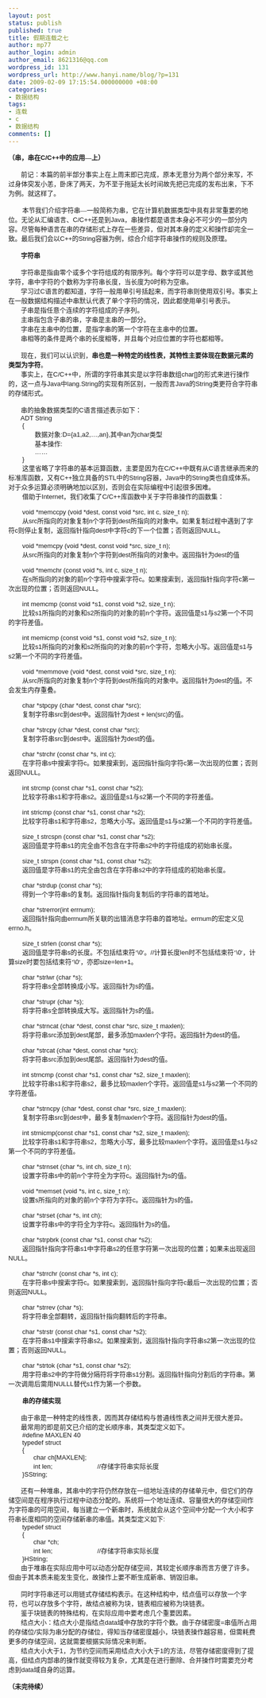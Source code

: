 ```yaml
---
layout: post
status: publish
published: true
title: 假期连载之七
author: mp77
author_login: admin
author_email: 8621316@qq.com
wordpress_id: 131
wordpress_url: http://www.hanyi.name/blog/?p=131
date: 2009-02-09 17:15:54.000000000 +08:00
categories:
- 数据结构
tags:
- 连载
- c
- 数据结构
comments: []
---
```

<p class="MsoNormal" style="margin: 0cm 0cm 0pt;"><span style="font-size: small;"><strong style="mso-bidi-font-weight: normal;"><span style="font-family: 宋体; mso-ascii-font-family: Arial; mso-hansi-font-family: Arial; mso-bidi-font-size: 10.5pt; mso-bidi-font-family: Arial;">（串，串在</span></strong><strong style="mso-bidi-font-weight: normal;"><span style="font-family: Arial; mso-bidi-font-size: 10.5pt;" lang="EN-US">C/C++</span></strong><strong style="mso-bidi-font-weight: normal;"><span style="font-family: 宋体; mso-ascii-font-family: Arial; mso-hansi-font-family: Arial; mso-bidi-font-size: 10.5pt; mso-bidi-font-family: Arial;">中的应用—上）</span></strong><strong style="mso-bidi-font-weight: normal;"><span style="font-family: Arial; mso-bidi-font-size: 10.5pt;" lang="EN-US"></span></strong></span></p>
<p class="MsoNormal" style="margin: 0cm 0cm 0pt;"><strong style="mso-bidi-font-weight: normal;"><span style="font-family: Arial; mso-bidi-font-size: 10.5pt;" lang="EN-US"><span style="font-size: small;"> </span></span></strong></p>
<p class="MsoNormal" style="margin: 0cm 0cm 0pt;"><span style="font-size: small;"><span style="font-family: Arial; mso-bidi-font-size: 10.5pt;" lang="EN-US"><span style="mso-tab-count: 1;">       </span></span><span style="font-family: 宋体; mso-ascii-font-family: Arial; mso-hansi-font-family: Arial; mso-bidi-font-size: 10.5pt; mso-bidi-font-family: Arial;">前记：本篇的前半部分事实上在上周末即已完成，原本无意分为两个部分来写，不过身体突发小恙，卧床了两天，为不至于拖延太长时间故先把已完成的发布出来，下不为例。就这样了。</span><span style="font-family: Arial; mso-bidi-font-size: 10.5pt;" lang="EN-US"></span></span></p>
<p class="MsoNormal" style="margin: 0cm 0cm 0pt;"><span style="font-family: Arial; mso-bidi-font-size: 10.5pt;" lang="EN-US"><span style="font-size: small;"> </span></span></p>
<p class="MsoNormal" style="margin: 0cm 0cm 0pt; text-indent: 21pt;"><span style="font-size: small;"><span style="font-family: 宋体; mso-ascii-font-family: Arial; mso-hansi-font-family: Arial; mso-bidi-font-size: 10.5pt; mso-bidi-font-family: Arial;">本节我们介绍字符串—一般简称为串，它在计算机数据类型中具有非常重要的地位。无论从汇编语言、</span><span style="font-family: Arial; mso-bidi-font-size: 10.5pt;" lang="EN-US">C/C++</span><span style="font-family: 宋体; mso-ascii-font-family: Arial; mso-hansi-font-family: Arial; mso-bidi-font-size: 10.5pt; mso-bidi-font-family: Arial;">还是到</span><span style="font-family: Arial; mso-bidi-font-size: 10.5pt;" lang="EN-US">Java</span><span style="font-family: 宋体; mso-ascii-font-family: Arial; mso-hansi-font-family: Arial; mso-bidi-font-size: 10.5pt; mso-bidi-font-family: Arial;">，串操作都是语言本身必不可少的一部分内容。尽管每种语言在串的存储形式上存在一些差异，但对其本身的定义和操作却完全一致。最后我们会以</span><span style="font-family: Arial; mso-bidi-font-size: 10.5pt;" lang="EN-US">C++</span><span style="font-family: 宋体; mso-ascii-font-family: Arial; mso-hansi-font-family: Arial; mso-bidi-font-size: 10.5pt; mso-bidi-font-family: Arial;">的</span><span style="font-family: Arial; mso-bidi-font-size: 10.5pt;" lang="EN-US">String</span><span style="font-family: 宋体; mso-ascii-font-family: Arial; mso-hansi-font-family: Arial; mso-bidi-font-size: 10.5pt; mso-bidi-font-family: Arial;">容器为例，综合介绍字符串操作的规则及原理。</span><span style="font-family: Arial; mso-bidi-font-size: 10.5pt;" lang="EN-US"></span></span></p>
<p class="MsoNormal" style="margin: 0cm 0cm 0pt;"><span style="font-family: Arial; mso-bidi-font-size: 10.5pt;" lang="EN-US"><span style="font-size: small;"><span style="mso-tab-count: 1;">       </span></span></span></p>
<p class="MsoNormal" style="margin: 0cm 0cm 0pt;"><span style="font-size: small;"><span style="font-family: Arial; mso-bidi-font-size: 10.5pt;" lang="EN-US"><span style="mso-tab-count: 1;">       </span></span><strong style="mso-bidi-font-weight: normal;"><span style="font-family: 宋体; mso-ascii-font-family: Arial; mso-hansi-font-family: Arial; mso-bidi-font-size: 10.5pt; mso-bidi-font-family: Arial;">字符串</span></strong><strong style="mso-bidi-font-weight: normal;"><span style="font-family: Arial; mso-bidi-font-size: 10.5pt;" lang="EN-US"></span></strong></span></p>
<p class="MsoNormal" style="margin: 0cm 0cm 0pt;"><strong style="mso-bidi-font-weight: normal;"><span style="font-family: Arial; mso-bidi-font-size: 10.5pt;" lang="EN-US"><span style="font-size: small;"> </span></span></strong></p>
<p class="MsoNormal" style="margin: 0cm 0cm 0pt;"><span style="font-size: small;"><strong style="mso-bidi-font-weight: normal;"><span style="font-family: Arial; mso-bidi-font-size: 10.5pt;" lang="EN-US"><span style="mso-tab-count: 1;">       </span></span></strong><span style="font-family: 宋体; mso-ascii-font-family: Arial; mso-hansi-font-family: Arial; mso-bidi-font-size: 10.5pt; mso-bidi-font-family: Arial;">字符串是指由零个或多个字符组成的有限序列。每个字符可以是字母、数字或其他字符，串中字符的个数称为字符串长度，当长度为</span><span style="font-family: Arial; mso-bidi-font-size: 10.5pt;" lang="EN-US">0</span><span style="font-family: 宋体; mso-ascii-font-family: Arial; mso-hansi-font-family: Arial; mso-bidi-font-size: 10.5pt; mso-bidi-font-family: Arial;">时称为空串。</span><span style="font-family: Arial; mso-bidi-font-size: 10.5pt;" lang="EN-US"></span></span></p>
<p class="MsoNormal" style="margin: 0cm 0cm 0pt;"><span style="font-size: small;"><span style="font-family: Arial; mso-bidi-font-size: 10.5pt;" lang="EN-US"><span style="mso-tab-count: 1;">       </span></span><span style="font-family: 宋体; mso-ascii-font-family: Arial; mso-hansi-font-family: Arial; mso-bidi-font-size: 10.5pt; mso-bidi-font-family: Arial;">学习过</span><span style="font-family: Arial; mso-bidi-font-size: 10.5pt;" lang="EN-US">C</span><span style="font-family: 宋体; mso-ascii-font-family: Arial; mso-hansi-font-family: Arial; mso-bidi-font-size: 10.5pt; mso-bidi-font-family: Arial;">语言的都知道，字符一般用单引号括起来，而字符串则使用双引号。事实上在一般数据结构描述中串默认代表了单个字符的情况，因此都使用单引号表示。</span><span style="font-family: Arial; mso-bidi-font-size: 10.5pt;" lang="EN-US"></span></span></p>
<p class="MsoNormal" style="margin: 0cm 0cm 0pt;"><span style="font-size: small;"><span style="font-family: Arial; mso-bidi-font-size: 10.5pt;" lang="EN-US"><span style="mso-tab-count: 1;">       </span></span><span style="font-family: 宋体; mso-ascii-font-family: Arial; mso-hansi-font-family: Arial; mso-bidi-font-size: 10.5pt; mso-bidi-font-family: Arial;">子串是指任意个连续的字符组成的子序列。</span><span style="font-family: Arial; mso-bidi-font-size: 10.5pt;" lang="EN-US"></span></span></p>
<p class="MsoNormal" style="margin: 0cm 0cm 0pt;"><span style="font-size: small;"><span style="font-family: Arial; mso-bidi-font-size: 10.5pt;" lang="EN-US"><span style="mso-tab-count: 1;">       </span></span><span style="font-family: 宋体; mso-ascii-font-family: Arial; mso-hansi-font-family: Arial; mso-bidi-font-size: 10.5pt; mso-bidi-font-family: Arial;">主串指包含子串的串，字串是主串的一部分。</span><span style="font-family: Arial; mso-bidi-font-size: 10.5pt;" lang="EN-US"></span></span></p>
<p class="MsoNormal" style="margin: 0cm 0cm 0pt;"><span style="font-size: small;"><span style="font-family: Arial; mso-bidi-font-size: 10.5pt;" lang="EN-US"><span style="mso-tab-count: 1;">       </span></span><span style="font-family: 宋体; mso-ascii-font-family: Arial; mso-hansi-font-family: Arial; mso-bidi-font-size: 10.5pt; mso-bidi-font-family: Arial;">字串在主串中的位置，是指字串的第一个字符在主串中的位置。</span><span style="font-family: Arial; mso-bidi-font-size: 10.5pt;" lang="EN-US"></span></span></p>
<p class="MsoNormal" style="margin: 0cm 0cm 0pt;"><span style="font-size: small;"><span style="font-family: Arial; mso-bidi-font-size: 10.5pt;" lang="EN-US"><span style="mso-tab-count: 1;">       </span></span><span style="font-family: 宋体; mso-ascii-font-family: Arial; mso-hansi-font-family: Arial; mso-bidi-font-size: 10.5pt; mso-bidi-font-family: Arial;">串相等的条件是两个串的长度相等，并且每个对应位置的字符也都相等。</span><span style="font-family: Arial; mso-bidi-font-size: 10.5pt;" lang="EN-US"></span></span></p>
<p class="MsoNormal" style="margin: 0cm 0cm 0pt;"><span style="font-family: Arial; mso-bidi-font-size: 10.5pt;" lang="EN-US"><span style="font-size: small;"><span style="mso-tab-count: 1;">       </span></span></span></p>
<p class="MsoNormal" style="margin: 0cm 0cm 0pt;"><span style="font-size: small;"><span style="font-family: Arial; mso-bidi-font-size: 10.5pt;" lang="EN-US"><span style="mso-tab-count: 1;">       </span></span><span style="font-family: 宋体; mso-ascii-font-family: Arial; mso-hansi-font-family: Arial; mso-bidi-font-size: 10.5pt; mso-bidi-font-family: Arial;">现在，我们可以认识到，<strong style="mso-bidi-font-weight: normal;">串也是一种特定的线性表，其特性主要体现在数据元素的类型为字符</strong>。</span><span style="font-family: Arial; mso-bidi-font-size: 10.5pt;" lang="EN-US"></span></span></p>
<p class="MsoNormal" style="margin: 0cm 0cm 0pt;"><span style="font-size: small;"><span style="font-family: Arial; mso-bidi-font-size: 10.5pt;" lang="EN-US"><span style="mso-tab-count: 1;">       </span></span><span style="font-family: 宋体; mso-ascii-font-family: Arial; mso-hansi-font-family: Arial; mso-bidi-font-size: 10.5pt; mso-bidi-font-family: Arial;">事实上，在</span><span style="font-family: Arial; mso-bidi-font-size: 10.5pt;" lang="EN-US">C/C++</span><span style="font-family: 宋体; mso-ascii-font-family: Arial; mso-hansi-font-family: Arial; mso-bidi-font-size: 10.5pt; mso-bidi-font-family: Arial;">中，所谓的字符串其实是以字符串数组</span><span style="font-family: Arial; mso-bidi-font-size: 10.5pt;" lang="EN-US">char[]</span><span style="font-family: 宋体; mso-ascii-font-family: Arial; mso-hansi-font-family: Arial; mso-bidi-font-size: 10.5pt; mso-bidi-font-family: Arial;">的形式来进行操作的，这一点与</span><span style="font-family: Arial; mso-bidi-font-size: 10.5pt;" lang="EN-US">Java</span><span style="font-family: 宋体; mso-ascii-font-family: Arial; mso-hansi-font-family: Arial; mso-bidi-font-size: 10.5pt; mso-bidi-font-family: Arial;">中</span><span style="font-family: Arial; mso-bidi-font-size: 10.5pt;" lang="EN-US">lang.String</span><span style="font-family: 宋体; mso-ascii-font-family: Arial; mso-hansi-font-family: Arial; mso-bidi-font-size: 10.5pt; mso-bidi-font-family: Arial;">的实现有所区别，一般而言</span><span style="font-family: Arial; mso-bidi-font-size: 10.5pt;" lang="EN-US">Java</span><span style="font-family: 宋体; mso-ascii-font-family: Arial; mso-hansi-font-family: Arial; mso-bidi-font-size: 10.5pt; mso-bidi-font-family: Arial;">的</span><span style="font-family: Arial; mso-bidi-font-size: 10.5pt;" lang="EN-US">String</span><span style="font-family: 宋体; mso-ascii-font-family: Arial; mso-hansi-font-family: Arial; mso-bidi-font-size: 10.5pt; mso-bidi-font-family: Arial;">类更符合字符串的存储形式。</span><span style="font-family: Arial; mso-bidi-font-size: 10.5pt;" lang="EN-US"></span></span></p>
<p class="MsoNormal" style="margin: 0cm 0cm 0pt;"><span style="font-family: Arial; mso-bidi-font-size: 10.5pt;" lang="EN-US"><span style="font-size: small;"><span style="mso-tab-count: 1;">       </span></span></span></p>
<p class="MsoNormal" style="margin: 0cm 0cm 0pt;"><span style="font-size: small;"><span style="font-family: Arial; mso-bidi-font-size: 10.5pt;" lang="EN-US"><span style="mso-tab-count: 1;">       </span></span><span style="font-family: 宋体; mso-ascii-font-family: Arial; mso-hansi-font-family: Arial; mso-bidi-font-size: 10.5pt; mso-bidi-font-family: Arial;">串的抽象数据类型的</span><span style="font-family: Arial; mso-bidi-font-size: 10.5pt;" lang="EN-US">C</span><span style="font-family: 宋体; mso-ascii-font-family: Arial; mso-hansi-font-family: Arial; mso-bidi-font-size: 10.5pt; mso-bidi-font-family: Arial;">语言描述表示如下：</span><span style="font-family: Arial; mso-bidi-font-size: 10.5pt;" lang="EN-US"></span></span></p>
<p class="MsoNormal" style="margin: 0cm 0cm 0pt;"><span style="font-family: Arial; mso-bidi-font-size: 10.5pt;" lang="EN-US"><span style="font-size: small;"><span style="mso-tab-count: 1;">       </span>ADT String</span></span></p>
<p class="MsoNormal" style="margin: 0cm 0cm 0pt; text-indent: 21pt;"><span style="font-family: Arial; mso-bidi-font-size: 10.5pt;" lang="EN-US"><span style="font-size: small;">{</span></span></p>
<p class="MsoNormal" style="margin: 0cm 0cm 0pt; text-indent: 21pt;"><span style="font-size: small;"><span style="font-family: Arial; mso-bidi-font-size: 10.5pt;" lang="EN-US"><span style="mso-tab-count: 1;">       </span></span><span style="font-family: 宋体; mso-ascii-font-family: Arial; mso-hansi-font-family: Arial; mso-bidi-font-size: 10.5pt; mso-bidi-font-family: Arial;">数据对象</span><span style="font-family: Arial; mso-bidi-font-size: 10.5pt;" lang="EN-US">:D={a1,a2,…,an},</span><span style="font-family: 宋体; mso-ascii-font-family: Arial; mso-hansi-font-family: Arial; mso-bidi-font-size: 10.5pt; mso-bidi-font-family: Arial;">其中</span><span style="font-family: Arial; mso-bidi-font-size: 10.5pt;" lang="EN-US">an</span><span style="font-family: 宋体; mso-ascii-font-family: Arial; mso-hansi-font-family: Arial; mso-bidi-font-size: 10.5pt; mso-bidi-font-family: Arial;">为</span><span style="font-family: Arial; mso-bidi-font-size: 10.5pt;" lang="EN-US">char</span><span style="font-family: 宋体; mso-ascii-font-family: Arial; mso-hansi-font-family: Arial; mso-bidi-font-size: 10.5pt; mso-bidi-font-family: Arial;">类型</span><span style="font-family: Arial; mso-bidi-font-size: 10.5pt;" lang="EN-US"></span></span></p>
<p class="MsoNormal" style="margin: 0cm 0cm 0pt; text-indent: 21pt;"><span style="font-size: small;"><span style="font-family: Arial; mso-bidi-font-size: 10.5pt;" lang="EN-US"><span style="mso-tab-count: 1;">       </span></span><span style="font-family: 宋体; mso-ascii-font-family: Arial; mso-hansi-font-family: Arial; mso-bidi-font-size: 10.5pt; mso-bidi-font-family: Arial;">基本操作</span><span style="font-family: Arial; mso-bidi-font-size: 10.5pt;" lang="EN-US">:</span></span></p>
<p class="MsoNormal" style="margin: 0cm 0cm 0pt; text-indent: 21pt;"><span style="font-family: Arial; mso-bidi-font-size: 10.5pt;" lang="EN-US"><span style="font-size: small;"><span style="mso-tab-count: 1;">       </span>……</span></span></p>
<p class="MsoNormal" style="margin: 0cm 0cm 0pt 21pt;"><span style="font-family: Arial; mso-bidi-font-size: 10.5pt;" lang="EN-US"><span style="font-size: small;">}</span></span></p>
<p class="MsoNormal" style="margin: 0cm 0cm 0pt; text-indent: 21pt;"><span style="font-size: small;"><span style="font-family: 宋体; mso-ascii-font-family: Arial; mso-hansi-font-family: Arial; mso-bidi-font-size: 10.5pt; mso-bidi-font-family: Arial;">这里省略了字符串的基本运算函数，主要是因为在</span><span style="font-family: Arial; mso-bidi-font-size: 10.5pt;" lang="EN-US">C/C++</span><span style="font-family: 宋体; mso-ascii-font-family: Arial; mso-hansi-font-family: Arial; mso-bidi-font-size: 10.5pt; mso-bidi-font-family: Arial;">中既有从</span><span style="font-family: Arial; mso-bidi-font-size: 10.5pt;" lang="EN-US">C</span><span style="font-family: 宋体; mso-ascii-font-family: Arial; mso-hansi-font-family: Arial; mso-bidi-font-size: 10.5pt; mso-bidi-font-family: Arial;">语言继承而来的标准库函数，又有</span><span style="font-family: Arial; mso-bidi-font-size: 10.5pt;" lang="EN-US">C++</span><span style="font-family: 宋体; mso-ascii-font-family: Arial; mso-hansi-font-family: Arial; mso-bidi-font-size: 10.5pt; mso-bidi-font-family: Arial;">独立具备的</span><span style="font-family: Arial; mso-bidi-font-size: 10.5pt;" lang="EN-US">STL</span><span style="font-family: 宋体; mso-ascii-font-family: Arial; mso-hansi-font-family: Arial; mso-bidi-font-size: 10.5pt; mso-bidi-font-family: Arial;">中的</span><span style="font-family: Arial; mso-bidi-font-size: 10.5pt;" lang="EN-US">String</span><span style="font-family: 宋体; mso-ascii-font-family: Arial; mso-hansi-font-family: Arial; mso-bidi-font-size: 10.5pt; mso-bidi-font-family: Arial;">容器，</span><span style="font-family: Arial; mso-bidi-font-size: 10.5pt;" lang="EN-US">Java</span><span style="font-family: 宋体; mso-ascii-font-family: Arial; mso-hansi-font-family: Arial; mso-bidi-font-size: 10.5pt; mso-bidi-font-family: Arial;">中的</span><span style="font-family: Arial; mso-bidi-font-size: 10.5pt;" lang="EN-US">String</span><span style="font-family: 宋体; mso-ascii-font-family: Arial; mso-hansi-font-family: Arial; mso-bidi-font-size: 10.5pt; mso-bidi-font-family: Arial;">类也自成体系。对于众多运算必须明确地加以区别，否则会在实际编程中引起很多困难。</span><span style="font-family: Arial; mso-bidi-font-size: 10.5pt;" lang="EN-US"></span></span></p>
<p class="MsoNormal" style="margin: 0cm 0cm 0pt; text-indent: 21pt;"><span style="font-size: small;"><span style="font-family: 宋体; mso-ascii-font-family: Arial; mso-hansi-font-family: Arial; mso-bidi-font-size: 10.5pt; mso-bidi-font-family: Arial;">借助于</span><span style="font-family: Arial; mso-bidi-font-size: 10.5pt;" lang="EN-US">Internet</span><span style="font-family: 宋体; mso-ascii-font-family: Arial; mso-hansi-font-family: Arial; mso-bidi-font-size: 10.5pt; mso-bidi-font-family: Arial;">，我们收集了</span><span style="font-family: Arial; mso-bidi-font-size: 10.5pt;" lang="EN-US">C/C++</span><span style="font-family: 宋体; mso-ascii-font-family: Arial; mso-hansi-font-family: Arial; mso-bidi-font-size: 10.5pt; mso-bidi-font-family: Arial;">库函数中关于字符串操作的函数集：</span><span style="font-family: Arial; mso-bidi-font-size: 10.5pt;" lang="EN-US"></span></span></p>
<p class="MsoNormal" style="margin: 0cm 0cm 0pt; text-indent: 21pt;"><span style="font-family: Arial; mso-bidi-font-size: 10.5pt;" lang="EN-US"><span style="font-size: small;"> </span></span></p>
<p class="MsoNormal" style="margin: 0cm 0cm 0pt; text-indent: 21pt;"><span style="font-family: Arial; mso-bidi-font-size: 10.5pt;" lang="EN-US"><span style="font-size: small;">void *memccpy (void *dest, const void *src, int c, size_t n);</span></span></p>
<p class="MsoNormal" style="margin: 0cm 0cm 0pt; text-indent: 21pt;"><span style="font-size: small;"><span style="font-family: 宋体; mso-ascii-font-family: Arial; mso-hansi-font-family: Arial; mso-bidi-font-size: 10.5pt; mso-bidi-font-family: Arial;">从</span><span style="font-family: Arial; mso-bidi-font-size: 10.5pt;" lang="EN-US">src</span><span style="font-family: 宋体; mso-ascii-font-family: Arial; mso-hansi-font-family: Arial; mso-bidi-font-size: 10.5pt; mso-bidi-font-family: Arial;">所指向的对象复制</span><span style="font-family: Arial; mso-bidi-font-size: 10.5pt;" lang="EN-US">n</span><span style="font-family: 宋体; mso-ascii-font-family: Arial; mso-hansi-font-family: Arial; mso-bidi-font-size: 10.5pt; mso-bidi-font-family: Arial;">个字符到</span><span style="font-family: Arial; mso-bidi-font-size: 10.5pt;" lang="EN-US">dest</span><span style="font-family: 宋体; mso-ascii-font-family: Arial; mso-hansi-font-family: Arial; mso-bidi-font-size: 10.5pt; mso-bidi-font-family: Arial;">所指向的对象中。如果复制过程中遇到了字符</span><span style="font-family: Arial; mso-bidi-font-size: 10.5pt;" lang="EN-US">c</span><span style="font-family: 宋体; mso-ascii-font-family: Arial; mso-hansi-font-family: Arial; mso-bidi-font-size: 10.5pt; mso-bidi-font-family: Arial;">则停止复制，返回指针指向</span><span style="font-family: Arial; mso-bidi-font-size: 10.5pt;" lang="EN-US">dest</span><span style="font-family: 宋体; mso-ascii-font-family: Arial; mso-hansi-font-family: Arial; mso-bidi-font-size: 10.5pt; mso-bidi-font-family: Arial;">中字符</span><span style="font-family: Arial; mso-bidi-font-size: 10.5pt;" lang="EN-US">c</span><span style="font-family: 宋体; mso-ascii-font-family: Arial; mso-hansi-font-family: Arial; mso-bidi-font-size: 10.5pt; mso-bidi-font-family: Arial;">的下一个位置；否则返回</span><span style="font-family: Arial; mso-bidi-font-size: 10.5pt;" lang="EN-US">NULL</span><span style="font-family: 宋体; mso-ascii-font-family: Arial; mso-hansi-font-family: Arial; mso-bidi-font-size: 10.5pt; mso-bidi-font-family: Arial;">。</span><span style="font-family: Arial; mso-bidi-font-size: 10.5pt;" lang="EN-US"></span></span></p>
<p class="MsoNormal" style="margin: 0cm 0cm 0pt; text-indent: 21pt;"><span style="font-family: Arial; mso-bidi-font-size: 10.5pt;" lang="EN-US"><span style="font-size: small;"> </span></span></p>
<p class="MsoNormal" style="margin: 0cm 0cm 0pt; text-indent: 21pt;"><span style="font-family: Arial; mso-bidi-font-size: 10.5pt;" lang="EN-US"><span style="font-size: small;">void *memcpy (void *dest, const void *src, size_t n);</span></span></p>
<p class="MsoNormal" style="margin: 0cm 0cm 0pt; text-indent: 21pt;"><span style="font-size: small;"><span style="font-family: 宋体; mso-ascii-font-family: Arial; mso-hansi-font-family: Arial; mso-bidi-font-size: 10.5pt; mso-bidi-font-family: Arial;">从</span><span style="font-family: Arial; mso-bidi-font-size: 10.5pt;" lang="EN-US">src</span><span style="font-family: 宋体; mso-ascii-font-family: Arial; mso-hansi-font-family: Arial; mso-bidi-font-size: 10.5pt; mso-bidi-font-family: Arial;">所指向的对象复制</span><span style="font-family: Arial; mso-bidi-font-size: 10.5pt;" lang="EN-US">n</span><span style="font-family: 宋体; mso-ascii-font-family: Arial; mso-hansi-font-family: Arial; mso-bidi-font-size: 10.5pt; mso-bidi-font-family: Arial;">个字符到</span><span style="font-family: Arial; mso-bidi-font-size: 10.5pt;" lang="EN-US">dest</span><span style="font-family: 宋体; mso-ascii-font-family: Arial; mso-hansi-font-family: Arial; mso-bidi-font-size: 10.5pt; mso-bidi-font-family: Arial;">所指向的对象中。返回指针为</span><span style="font-family: Arial; mso-bidi-font-size: 10.5pt;" lang="EN-US">dest</span><span style="font-family: 宋体; mso-ascii-font-family: Arial; mso-hansi-font-family: Arial; mso-bidi-font-size: 10.5pt; mso-bidi-font-family: Arial;">的值</span><span style="font-family: Arial; mso-bidi-font-size: 10.5pt;" lang="EN-US"></span></span></p>
<p class="MsoNormal" style="margin: 0cm 0cm 0pt; text-indent: 21pt;"><span style="font-family: Arial; mso-bidi-font-size: 10.5pt;" lang="EN-US"><span style="font-size: small;"> </span></span></p>
<p class="MsoNormal" style="margin: 0cm 0cm 0pt; text-indent: 21pt;"><span style="font-family: Arial; mso-bidi-font-size: 10.5pt;" lang="EN-US"><span style="font-size: small;">void *memchr (const void *s, int c, size_t n);</span></span></p>
<p class="MsoNormal" style="margin: 0cm 0cm 0pt; text-indent: 21pt;"><span style="font-size: small;"><span style="font-family: 宋体; mso-ascii-font-family: Arial; mso-hansi-font-family: Arial; mso-bidi-font-size: 10.5pt; mso-bidi-font-family: Arial;">在</span><span style="font-family: Arial; mso-bidi-font-size: 10.5pt;" lang="EN-US">s</span><span style="font-family: 宋体; mso-ascii-font-family: Arial; mso-hansi-font-family: Arial; mso-bidi-font-size: 10.5pt; mso-bidi-font-family: Arial;">所指向的对象的前</span><span style="font-family: Arial; mso-bidi-font-size: 10.5pt;" lang="EN-US">n</span><span style="font-family: 宋体; mso-ascii-font-family: Arial; mso-hansi-font-family: Arial; mso-bidi-font-size: 10.5pt; mso-bidi-font-family: Arial;">个字符中搜索字符</span><span style="font-family: Arial; mso-bidi-font-size: 10.5pt;" lang="EN-US">c</span><span style="font-family: 宋体; mso-ascii-font-family: Arial; mso-hansi-font-family: Arial; mso-bidi-font-size: 10.5pt; mso-bidi-font-family: Arial;">。如果搜索到，返回指针指向字符</span><span style="font-family: Arial; mso-bidi-font-size: 10.5pt;" lang="EN-US">c</span><span style="font-family: 宋体; mso-ascii-font-family: Arial; mso-hansi-font-family: Arial; mso-bidi-font-size: 10.5pt; mso-bidi-font-family: Arial;">第一次出现的位置；否则返回</span><span style="font-family: Arial; mso-bidi-font-size: 10.5pt;" lang="EN-US">NULL</span><span style="font-family: 宋体; mso-ascii-font-family: Arial; mso-hansi-font-family: Arial; mso-bidi-font-size: 10.5pt; mso-bidi-font-family: Arial;">。</span><span style="font-family: Arial; mso-bidi-font-size: 10.5pt;" lang="EN-US"></span></span></p>
<p class="MsoNormal" style="margin: 0cm 0cm 0pt; text-indent: 21pt;"><span style="font-family: Arial; mso-bidi-font-size: 10.5pt;" lang="EN-US"><span style="font-size: small;"> </span></span></p>
<p class="MsoNormal" style="margin: 0cm 0cm 0pt; text-indent: 21pt;"><span style="font-family: Arial; mso-bidi-font-size: 10.5pt;" lang="EN-US"><span style="font-size: small;">int memcmp (const void *s1, const void *s2, size_t n);</span></span></p>
<p class="MsoNormal" style="margin: 0cm 0cm 0pt; text-indent: 21pt;"><span style="font-size: small;"><span style="font-family: 宋体; mso-ascii-font-family: Arial; mso-hansi-font-family: Arial; mso-bidi-font-size: 10.5pt; mso-bidi-font-family: Arial;">比较</span><span style="font-family: Arial; mso-bidi-font-size: 10.5pt;" lang="EN-US">s1</span><span style="font-family: 宋体; mso-ascii-font-family: Arial; mso-hansi-font-family: Arial; mso-bidi-font-size: 10.5pt; mso-bidi-font-family: Arial;">所指向的对象和</span><span style="font-family: Arial; mso-bidi-font-size: 10.5pt;" lang="EN-US">s2</span><span style="font-family: 宋体; mso-ascii-font-family: Arial; mso-hansi-font-family: Arial; mso-bidi-font-size: 10.5pt; mso-bidi-font-family: Arial;">所指向的对象的前</span><span style="font-family: Arial; mso-bidi-font-size: 10.5pt;" lang="EN-US">n</span><span style="font-family: 宋体; mso-ascii-font-family: Arial; mso-hansi-font-family: Arial; mso-bidi-font-size: 10.5pt; mso-bidi-font-family: Arial;">个字符。返回值是</span><span style="font-family: Arial; mso-bidi-font-size: 10.5pt;" lang="EN-US">s1</span><span style="font-family: 宋体; mso-ascii-font-family: Arial; mso-hansi-font-family: Arial; mso-bidi-font-size: 10.5pt; mso-bidi-font-family: Arial;">与</span><span style="font-family: Arial; mso-bidi-font-size: 10.5pt;" lang="EN-US">s2</span><span style="font-family: 宋体; mso-ascii-font-family: Arial; mso-hansi-font-family: Arial; mso-bidi-font-size: 10.5pt; mso-bidi-font-family: Arial;">第一个不同的字符差值。</span><span style="font-family: Arial; mso-bidi-font-size: 10.5pt;" lang="EN-US"></span></span></p>
<p class="MsoNormal" style="margin: 0cm 0cm 0pt; text-indent: 21pt;"><span style="font-family: Arial; mso-bidi-font-size: 10.5pt;" lang="EN-US"><span style="font-size: small;"> </span></span></p>
<p class="MsoNormal" style="margin: 0cm 0cm 0pt; text-indent: 21pt;"><span style="font-family: Arial; mso-bidi-font-size: 10.5pt;" lang="EN-US"><span style="font-size: small;">int memicmp (const void *s1, const void *s2, size_t n);</span></span></p>
<p class="MsoNormal" style="margin: 0cm 0cm 0pt; text-indent: 21pt;"><span style="font-size: small;"><span style="font-family: 宋体; mso-ascii-font-family: Arial; mso-hansi-font-family: Arial; mso-bidi-font-size: 10.5pt; mso-bidi-font-family: Arial;">比较</span><span style="font-family: Arial; mso-bidi-font-size: 10.5pt;" lang="EN-US">s1</span><span style="font-family: 宋体; mso-ascii-font-family: Arial; mso-hansi-font-family: Arial; mso-bidi-font-size: 10.5pt; mso-bidi-font-family: Arial;">所指向的对象和</span><span style="font-family: Arial; mso-bidi-font-size: 10.5pt;" lang="EN-US">s2</span><span style="font-family: 宋体; mso-ascii-font-family: Arial; mso-hansi-font-family: Arial; mso-bidi-font-size: 10.5pt; mso-bidi-font-family: Arial;">所指向的对象的前</span><span style="font-family: Arial; mso-bidi-font-size: 10.5pt;" lang="EN-US">n</span><span style="font-family: 宋体; mso-ascii-font-family: Arial; mso-hansi-font-family: Arial; mso-bidi-font-size: 10.5pt; mso-bidi-font-family: Arial;">个字符，忽略大小写。返回值是</span><span style="font-family: Arial; mso-bidi-font-size: 10.5pt;" lang="EN-US">s1</span><span style="font-family: 宋体; mso-ascii-font-family: Arial; mso-hansi-font-family: Arial; mso-bidi-font-size: 10.5pt; mso-bidi-font-family: Arial;">与</span><span style="font-family: Arial; mso-bidi-font-size: 10.5pt;" lang="EN-US">s2</span><span style="font-family: 宋体; mso-ascii-font-family: Arial; mso-hansi-font-family: Arial; mso-bidi-font-size: 10.5pt; mso-bidi-font-family: Arial;">第一个不同的字符差值。</span><span style="font-family: Arial; mso-bidi-font-size: 10.5pt;" lang="EN-US"></span></span></p>
<p class="MsoNormal" style="margin: 0cm 0cm 0pt; text-indent: 21pt;"><span style="font-family: Arial; mso-bidi-font-size: 10.5pt;" lang="EN-US"><span style="font-size: small;"> </span></span></p>
<p class="MsoNormal" style="margin: 0cm 0cm 0pt; text-indent: 21pt;"><span style="font-family: Arial; mso-bidi-font-size: 10.5pt;" lang="EN-US"><span style="font-size: small;">void *memmove (void *dest, const void *src, size_t n);</span></span></p>
<p class="MsoNormal" style="margin: 0cm 0cm 0pt; text-indent: 21pt;"><span style="font-size: small;"><span style="font-family: 宋体; mso-ascii-font-family: Arial; mso-hansi-font-family: Arial; mso-bidi-font-size: 10.5pt; mso-bidi-font-family: Arial;">从</span><span style="font-family: Arial; mso-bidi-font-size: 10.5pt;" lang="EN-US">src</span><span style="font-family: 宋体; mso-ascii-font-family: Arial; mso-hansi-font-family: Arial; mso-bidi-font-size: 10.5pt; mso-bidi-font-family: Arial;">所指向的对象复制</span><span style="font-family: Arial; mso-bidi-font-size: 10.5pt;" lang="EN-US">n</span><span style="font-family: 宋体; mso-ascii-font-family: Arial; mso-hansi-font-family: Arial; mso-bidi-font-size: 10.5pt; mso-bidi-font-family: Arial;">个字符到</span><span style="font-family: Arial; mso-bidi-font-size: 10.5pt;" lang="EN-US">dest</span><span style="font-family: 宋体; mso-ascii-font-family: Arial; mso-hansi-font-family: Arial; mso-bidi-font-size: 10.5pt; mso-bidi-font-family: Arial;">所指向的对象中。返回指针为</span><span style="font-family: Arial; mso-bidi-font-size: 10.5pt;" lang="EN-US">dest</span><span style="font-family: 宋体; mso-ascii-font-family: Arial; mso-hansi-font-family: Arial; mso-bidi-font-size: 10.5pt; mso-bidi-font-family: Arial;">的值。不会发生内存重叠。</span><span style="font-family: Arial; mso-bidi-font-size: 10.5pt;" lang="EN-US"></span></span></p>
<p class="MsoNormal" style="margin: 0cm 0cm 0pt; text-indent: 21pt;"><span style="font-family: Arial; mso-bidi-font-size: 10.5pt;" lang="EN-US"><span style="font-size: small;"> </span></span></p>
<p class="MsoNormal" style="margin: 0cm 0cm 0pt; text-indent: 21pt;"><span style="font-family: Arial; mso-bidi-font-size: 10.5pt;" lang="EN-US"><span style="font-size: small;">char *stpcpy (char *dest, const char *src);</span></span></p>
<p class="MsoNormal" style="margin: 0cm 0cm 0pt; text-indent: 21pt;"><span style="font-size: small;"><span style="font-family: 宋体; mso-ascii-font-family: Arial; mso-hansi-font-family: Arial; mso-bidi-font-size: 10.5pt; mso-bidi-font-family: Arial;">复制字符串</span><span style="font-family: Arial; mso-bidi-font-size: 10.5pt;" lang="EN-US">src</span><span style="font-family: 宋体; mso-ascii-font-family: Arial; mso-hansi-font-family: Arial; mso-bidi-font-size: 10.5pt; mso-bidi-font-family: Arial;">到</span><span style="font-family: Arial; mso-bidi-font-size: 10.5pt;" lang="EN-US">dest</span><span style="font-family: 宋体; mso-ascii-font-family: Arial; mso-hansi-font-family: Arial; mso-bidi-font-size: 10.5pt; mso-bidi-font-family: Arial;">中。返回指针为</span><span style="font-family: Arial; mso-bidi-font-size: 10.5pt;" lang="EN-US">dest + len(src)</span><span style="font-family: 宋体; mso-ascii-font-family: Arial; mso-hansi-font-family: Arial; mso-bidi-font-size: 10.5pt; mso-bidi-font-family: Arial;">的值。</span><span style="font-family: Arial; mso-bidi-font-size: 10.5pt;" lang="EN-US"></span></span></p>
<p class="MsoNormal" style="margin: 0cm 0cm 0pt; text-indent: 21pt;"><span style="font-family: Arial; mso-bidi-font-size: 10.5pt;" lang="EN-US"><span style="font-size: small;"> </span></span></p>
<p class="MsoNormal" style="margin: 0cm 0cm 0pt; text-indent: 21pt;"><span style="font-family: Arial; mso-bidi-font-size: 10.5pt;" lang="EN-US"><span style="font-size: small;">char *strcpy (char *dest, const char *src);</span></span></p>
<p class="MsoNormal" style="margin: 0cm 0cm 0pt; text-indent: 21pt;"><span style="font-size: small;"><span style="font-family: 宋体; mso-ascii-font-family: Arial; mso-hansi-font-family: Arial; mso-bidi-font-size: 10.5pt; mso-bidi-font-family: Arial;">复制字符串</span><span style="font-family: Arial; mso-bidi-font-size: 10.5pt;" lang="EN-US">src</span><span style="font-family: 宋体; mso-ascii-font-family: Arial; mso-hansi-font-family: Arial; mso-bidi-font-size: 10.5pt; mso-bidi-font-family: Arial;">到</span><span style="font-family: Arial; mso-bidi-font-size: 10.5pt;" lang="EN-US">dest</span><span style="font-family: 宋体; mso-ascii-font-family: Arial; mso-hansi-font-family: Arial; mso-bidi-font-size: 10.5pt; mso-bidi-font-family: Arial;">中。返回指针为</span><span style="font-family: Arial; mso-bidi-font-size: 10.5pt;" lang="EN-US">dest</span><span style="font-family: 宋体; mso-ascii-font-family: Arial; mso-hansi-font-family: Arial; mso-bidi-font-size: 10.5pt; mso-bidi-font-family: Arial;">的值。</span><span style="font-family: Arial; mso-bidi-font-size: 10.5pt;" lang="EN-US"></span></span></p>
<p class="MsoNormal" style="margin: 0cm 0cm 0pt; text-indent: 21pt;"><span style="font-family: Arial; mso-bidi-font-size: 10.5pt;" lang="EN-US"><span style="font-size: small;"> </span></span></p>
<p class="MsoNormal" style="margin: 0cm 0cm 0pt; text-indent: 21pt;"><span style="font-family: Arial; mso-bidi-font-size: 10.5pt;" lang="EN-US"><span style="font-size: small;">char *strchr (const char *s, int c);</span></span></p>
<p class="MsoNormal" style="margin: 0cm 0cm 0pt; text-indent: 21pt;"><span style="font-size: small;"><span style="font-family: 宋体; mso-ascii-font-family: Arial; mso-hansi-font-family: Arial; mso-bidi-font-size: 10.5pt; mso-bidi-font-family: Arial;">在字符串</span><span style="font-family: Arial; mso-bidi-font-size: 10.5pt;" lang="EN-US">s</span><span style="font-family: 宋体; mso-ascii-font-family: Arial; mso-hansi-font-family: Arial; mso-bidi-font-size: 10.5pt; mso-bidi-font-family: Arial;">中搜索字符</span><span style="font-family: Arial; mso-bidi-font-size: 10.5pt;" lang="EN-US">c</span><span style="font-family: 宋体; mso-ascii-font-family: Arial; mso-hansi-font-family: Arial; mso-bidi-font-size: 10.5pt; mso-bidi-font-family: Arial;">。如果搜索到，返回指针指向字符</span><span style="font-family: Arial; mso-bidi-font-size: 10.5pt;" lang="EN-US">c</span><span style="font-family: 宋体; mso-ascii-font-family: Arial; mso-hansi-font-family: Arial; mso-bidi-font-size: 10.5pt; mso-bidi-font-family: Arial;">第一次出现的位置；否则返回</span><span style="font-family: Arial; mso-bidi-font-size: 10.5pt;" lang="EN-US">NULL</span><span style="font-family: 宋体; mso-ascii-font-family: Arial; mso-hansi-font-family: Arial; mso-bidi-font-size: 10.5pt; mso-bidi-font-family: Arial;">。</span><span style="font-family: Arial; mso-bidi-font-size: 10.5pt;" lang="EN-US"></span></span></p>
<p class="MsoNormal" style="margin: 0cm 0cm 0pt; text-indent: 21pt;"><span style="font-family: Arial; mso-bidi-font-size: 10.5pt;" lang="EN-US"><span style="font-size: small;"> </span></span></p>
<p class="MsoNormal" style="margin: 0cm 0cm 0pt; text-indent: 21pt;"><span style="font-family: Arial; mso-bidi-font-size: 10.5pt;" lang="EN-US"><span style="font-size: small;">int strcmp (const char *s1, const char *s2);</span></span></p>
<p class="MsoNormal" style="margin: 0cm 0cm 0pt; text-indent: 21pt;"><span style="font-size: small;"><span style="font-family: 宋体; mso-ascii-font-family: Arial; mso-hansi-font-family: Arial; mso-bidi-font-size: 10.5pt; mso-bidi-font-family: Arial;">比较字符串</span><span style="font-family: Arial; mso-bidi-font-size: 10.5pt;" lang="EN-US">s1</span><span style="font-family: 宋体; mso-ascii-font-family: Arial; mso-hansi-font-family: Arial; mso-bidi-font-size: 10.5pt; mso-bidi-font-family: Arial;">和字符串</span><span style="font-family: Arial; mso-bidi-font-size: 10.5pt;" lang="EN-US">s2</span><span style="font-family: 宋体; mso-ascii-font-family: Arial; mso-hansi-font-family: Arial; mso-bidi-font-size: 10.5pt; mso-bidi-font-family: Arial;">。返回值是</span><span style="font-family: Arial; mso-bidi-font-size: 10.5pt;" lang="EN-US">s1</span><span style="font-family: 宋体; mso-ascii-font-family: Arial; mso-hansi-font-family: Arial; mso-bidi-font-size: 10.5pt; mso-bidi-font-family: Arial;">与</span><span style="font-family: Arial; mso-bidi-font-size: 10.5pt;" lang="EN-US">s2</span><span style="font-family: 宋体; mso-ascii-font-family: Arial; mso-hansi-font-family: Arial; mso-bidi-font-size: 10.5pt; mso-bidi-font-family: Arial;">第一个不同的字符差值。</span><span style="font-family: Arial; mso-bidi-font-size: 10.5pt;" lang="EN-US"></span></span></p>
<p class="MsoNormal" style="margin: 0cm 0cm 0pt; text-indent: 21pt;"><span style="font-family: Arial; mso-bidi-font-size: 10.5pt;" lang="EN-US"><span style="font-size: small;"> </span></span></p>
<p class="MsoNormal" style="margin: 0cm 0cm 0pt; text-indent: 21pt;"><span style="font-family: Arial; mso-bidi-font-size: 10.5pt;" lang="EN-US"><span style="font-size: small;">int stricmp (const char *s1, const char *s2);</span></span></p>
<p class="MsoNormal" style="margin: 0cm 0cm 0pt; text-indent: 21pt;"><span style="font-size: small;"><span style="font-family: 宋体; mso-ascii-font-family: Arial; mso-hansi-font-family: Arial; mso-bidi-font-size: 10.5pt; mso-bidi-font-family: Arial;">比较字符串</span><span style="font-family: Arial; mso-bidi-font-size: 10.5pt;" lang="EN-US">s1</span><span style="font-family: 宋体; mso-ascii-font-family: Arial; mso-hansi-font-family: Arial; mso-bidi-font-size: 10.5pt; mso-bidi-font-family: Arial;">和字符串</span><span style="font-family: Arial; mso-bidi-font-size: 10.5pt;" lang="EN-US">s2</span><span style="font-family: 宋体; mso-ascii-font-family: Arial; mso-hansi-font-family: Arial; mso-bidi-font-size: 10.5pt; mso-bidi-font-family: Arial;">，忽略大小写。返回值是</span><span style="font-family: Arial; mso-bidi-font-size: 10.5pt;" lang="EN-US">s1</span><span style="font-family: 宋体; mso-ascii-font-family: Arial; mso-hansi-font-family: Arial; mso-bidi-font-size: 10.5pt; mso-bidi-font-family: Arial;">与</span><span style="font-family: Arial; mso-bidi-font-size: 10.5pt;" lang="EN-US">s2</span><span style="font-family: 宋体; mso-ascii-font-family: Arial; mso-hansi-font-family: Arial; mso-bidi-font-size: 10.5pt; mso-bidi-font-family: Arial;">第一个不同的字符差值。</span><span style="font-family: Arial; mso-bidi-font-size: 10.5pt;" lang="EN-US"></span></span></p>
<p class="MsoNormal" style="margin: 0cm 0cm 0pt; text-indent: 21pt;"><span style="font-family: Arial; mso-bidi-font-size: 10.5pt;" lang="EN-US"><span style="font-size: small;"> </span></span></p>
<p class="MsoNormal" style="margin: 0cm 0cm 0pt; text-indent: 21pt;"><span style="font-family: Arial; mso-bidi-font-size: 10.5pt;" lang="EN-US"><span style="font-size: small;">size_t strcspn (const char *s1, const char *s2);</span></span></p>
<p class="MsoNormal" style="margin: 0cm 0cm 0pt; text-indent: 21pt;"><span style="font-size: small;"><span style="font-family: 宋体; mso-ascii-font-family: Arial; mso-hansi-font-family: Arial; mso-bidi-font-size: 10.5pt; mso-bidi-font-family: Arial;">返回值是字符串</span><span style="font-family: Arial; mso-bidi-font-size: 10.5pt;" lang="EN-US">s1</span><span style="font-family: 宋体; mso-ascii-font-family: Arial; mso-hansi-font-family: Arial; mso-bidi-font-size: 10.5pt; mso-bidi-font-family: Arial;">的完全由不包含在字符串</span><span style="font-family: Arial; mso-bidi-font-size: 10.5pt;" lang="EN-US">s2</span><span style="font-family: 宋体; mso-ascii-font-family: Arial; mso-hansi-font-family: Arial; mso-bidi-font-size: 10.5pt; mso-bidi-font-family: Arial;">中的字符组成的初始串长度。</span><span style="font-family: Arial; mso-bidi-font-size: 10.5pt;" lang="EN-US"></span></span></p>
<p class="MsoNormal" style="margin: 0cm 0cm 0pt; text-indent: 21pt;"><span style="font-family: Arial; mso-bidi-font-size: 10.5pt;" lang="EN-US"><span style="font-size: small;"> </span></span></p>
<p class="MsoNormal" style="margin: 0cm 0cm 0pt; text-indent: 21pt;"><span style="font-family: Arial; mso-bidi-font-size: 10.5pt;" lang="EN-US"><span style="font-size: small;">size_t strspn (const char *s1, const char *s2);</span></span></p>
<p class="MsoNormal" style="margin: 0cm 0cm 0pt; text-indent: 21pt;"><span style="font-size: small;"><span style="font-family: 宋体; mso-ascii-font-family: Arial; mso-hansi-font-family: Arial; mso-bidi-font-size: 10.5pt; mso-bidi-font-family: Arial;">返回值是字符串</span><span style="font-family: Arial; mso-bidi-font-size: 10.5pt;" lang="EN-US">s1</span><span style="font-family: 宋体; mso-ascii-font-family: Arial; mso-hansi-font-family: Arial; mso-bidi-font-size: 10.5pt; mso-bidi-font-family: Arial;">的完全由包含在字符串</span><span style="font-family: Arial; mso-bidi-font-size: 10.5pt;" lang="EN-US">s2</span><span style="font-family: 宋体; mso-ascii-font-family: Arial; mso-hansi-font-family: Arial; mso-bidi-font-size: 10.5pt; mso-bidi-font-family: Arial;">中的字符组成的初始串长度。</span><span style="font-family: Arial; mso-bidi-font-size: 10.5pt;" lang="EN-US"></span></span></p>
<p class="MsoNormal" style="margin: 0cm 0cm 0pt; text-indent: 21pt;"><span style="font-family: Arial; mso-bidi-font-size: 10.5pt;" lang="EN-US"><span style="font-size: small;"> </span></span></p>
<p class="MsoNormal" style="margin: 0cm 0cm 0pt; text-indent: 21pt;"><span style="font-family: Arial; mso-bidi-font-size: 10.5pt;" lang="EN-US"><span style="font-size: small;">char *strdup (const char *s);</span></span></p>
<p class="MsoNormal" style="margin: 0cm 0cm 0pt; text-indent: 21pt;"><span style="font-size: small;"><span style="font-family: 宋体; mso-ascii-font-family: Arial; mso-hansi-font-family: Arial; mso-bidi-font-size: 10.5pt; mso-bidi-font-family: Arial;">得到一个字符串</span><span style="font-family: Arial; mso-bidi-font-size: 10.5pt;" lang="EN-US">s</span><span style="font-family: 宋体; mso-ascii-font-family: Arial; mso-hansi-font-family: Arial; mso-bidi-font-size: 10.5pt; mso-bidi-font-family: Arial;">的复制。返回指针指向复制后的字符串的首地址。</span><span style="font-family: Arial; mso-bidi-font-size: 10.5pt;" lang="EN-US"></span></span></p>
<p class="MsoNormal" style="margin: 0cm 0cm 0pt; text-indent: 21pt;"><span style="font-family: Arial; mso-bidi-font-size: 10.5pt;" lang="EN-US"><span style="font-size: small;"> </span></span></p>
<p class="MsoNormal" style="margin: 0cm 0cm 0pt; text-indent: 21pt;"><span style="font-family: Arial; mso-bidi-font-size: 10.5pt;" lang="EN-US"><span style="font-size: small;">char *strerror(int errnum);</span></span></p>
<p class="MsoNormal" style="margin: 0cm 0cm 0pt; text-indent: 21pt;"><span style="font-size: small;"><span style="font-family: 宋体; mso-ascii-font-family: Arial; mso-hansi-font-family: Arial; mso-bidi-font-size: 10.5pt; mso-bidi-font-family: Arial;">返回指针指向由</span><span style="font-family: Arial; mso-bidi-font-size: 10.5pt;" lang="EN-US">errnum</span><span style="font-family: 宋体; mso-ascii-font-family: Arial; mso-hansi-font-family: Arial; mso-bidi-font-size: 10.5pt; mso-bidi-font-family: Arial;">所关联的出错消息字符串的首地址。</span><span style="font-family: Arial; mso-bidi-font-size: 10.5pt;" lang="EN-US">errnum</span><span style="font-family: 宋体; mso-ascii-font-family: Arial; mso-hansi-font-family: Arial; mso-bidi-font-size: 10.5pt; mso-bidi-font-family: Arial;">的宏定义见</span><span style="font-family: Arial; mso-bidi-font-size: 10.5pt;" lang="EN-US">errno.h</span><span style="font-family: 宋体; mso-ascii-font-family: Arial; mso-hansi-font-family: Arial; mso-bidi-font-size: 10.5pt; mso-bidi-font-family: Arial;">。</span><span style="font-family: Arial; mso-bidi-font-size: 10.5pt;" lang="EN-US"></span></span></p>
<p class="MsoNormal" style="margin: 0cm 0cm 0pt; text-indent: 21pt;"><span style="font-family: Arial; mso-bidi-font-size: 10.5pt;" lang="EN-US"><span style="font-size: small;"> </span></span></p>
<p class="MsoNormal" style="margin: 0cm 0cm 0pt; text-indent: 21pt;"><span style="font-family: Arial; mso-bidi-font-size: 10.5pt;" lang="EN-US"><span style="font-size: small;">size_t strlen (const char *s);</span></span></p>
<p class="MsoNormal" style="margin: 0cm 0cm 0pt; text-indent: 21pt;"><span style="font-size: small;"><span style="font-family: 宋体; mso-ascii-font-family: Arial; mso-hansi-font-family: Arial; mso-bidi-font-size: 10.5pt; mso-bidi-font-family: Arial;">返回值是字符串</span><span style="font-family: Arial; mso-bidi-font-size: 10.5pt;" lang="EN-US">s</span><span style="font-family: 宋体; mso-ascii-font-family: Arial; mso-hansi-font-family: Arial; mso-bidi-font-size: 10.5pt; mso-bidi-font-family: Arial;">的长度。不包括结束符’</span><span style="font-family: Arial; mso-bidi-font-size: 10.5pt;" lang="EN-US">\0</span><span style="font-family: 宋体; mso-ascii-font-family: Arial; mso-hansi-font-family: Arial; mso-bidi-font-size: 10.5pt; mso-bidi-font-family: Arial;">′。</span><span style="font-family: Arial; mso-bidi-font-size: 10.5pt;" lang="EN-US">//</span><span style="font-family: 宋体; mso-ascii-font-family: Arial; mso-hansi-font-family: Arial; mso-bidi-font-size: 10.5pt; mso-bidi-font-family: Arial;">计算长度</span><span style="font-family: Arial; mso-bidi-font-size: 10.5pt;" lang="EN-US">len</span><span style="font-family: 宋体; mso-ascii-font-family: Arial; mso-hansi-font-family: Arial; mso-bidi-font-size: 10.5pt; mso-bidi-font-family: Arial;">时不包括结束符’</span><span style="font-family: Arial; mso-bidi-font-size: 10.5pt;" lang="EN-US">\0</span><span style="font-family: 宋体; mso-ascii-font-family: Arial; mso-hansi-font-family: Arial; mso-bidi-font-size: 10.5pt; mso-bidi-font-family: Arial;">′，计算</span><span style="font-family: Arial; mso-bidi-font-size: 10.5pt;" lang="EN-US">size</span><span style="font-family: 宋体; mso-ascii-font-family: Arial; mso-hansi-font-family: Arial; mso-bidi-font-size: 10.5pt; mso-bidi-font-family: Arial;">时要包括结束符’</span><span style="font-family: Arial; mso-bidi-font-size: 10.5pt;" lang="EN-US">\0</span><span style="font-family: 宋体; mso-ascii-font-family: Arial; mso-hansi-font-family: Arial; mso-bidi-font-size: 10.5pt; mso-bidi-font-family: Arial;">′，亦即</span><span style="font-family: Arial; mso-bidi-font-size: 10.5pt;" lang="EN-US">size=len+1</span><span style="font-family: 宋体; mso-ascii-font-family: Arial; mso-hansi-font-family: Arial; mso-bidi-font-size: 10.5pt; mso-bidi-font-family: Arial;">。</span><span style="font-family: Arial; mso-bidi-font-size: 10.5pt;" lang="EN-US"></span></span></p>
<p class="MsoNormal" style="margin: 0cm 0cm 0pt; text-indent: 21pt;"><span style="font-family: Arial; mso-bidi-font-size: 10.5pt;" lang="EN-US"><span style="font-size: small;"> </span></span></p>
<p class="MsoNormal" style="margin: 0cm 0cm 0pt; text-indent: 21pt;"><span style="font-family: Arial; mso-bidi-font-size: 10.5pt;" lang="EN-US"><span style="font-size: small;">char *strlwr (char *s);</span></span></p>
<p class="MsoNormal" style="margin: 0cm 0cm 0pt; text-indent: 21pt;"><span style="font-size: small;"><span style="font-family: 宋体; mso-ascii-font-family: Arial; mso-hansi-font-family: Arial; mso-bidi-font-size: 10.5pt; mso-bidi-font-family: Arial;">将字符串</span><span style="font-family: Arial; mso-bidi-font-size: 10.5pt;" lang="EN-US">s</span><span style="font-family: 宋体; mso-ascii-font-family: Arial; mso-hansi-font-family: Arial; mso-bidi-font-size: 10.5pt; mso-bidi-font-family: Arial;">全部转换成小写。返回指针为</span><span style="font-family: Arial; mso-bidi-font-size: 10.5pt;" lang="EN-US">s</span><span style="font-family: 宋体; mso-ascii-font-family: Arial; mso-hansi-font-family: Arial; mso-bidi-font-size: 10.5pt; mso-bidi-font-family: Arial;">的值。</span><span style="font-family: Arial; mso-bidi-font-size: 10.5pt;" lang="EN-US"></span></span></p>
<p class="MsoNormal" style="margin: 0cm 0cm 0pt; text-indent: 21pt;"><span style="font-family: Arial; mso-bidi-font-size: 10.5pt;" lang="EN-US"><span style="font-size: small;"> </span></span></p>
<p class="MsoNormal" style="margin: 0cm 0cm 0pt; text-indent: 21pt;"><span style="font-family: Arial; mso-bidi-font-size: 10.5pt;" lang="EN-US"><span style="font-size: small;">char *strupr (char *s);</span></span></p>
<p class="MsoNormal" style="margin: 0cm 0cm 0pt; text-indent: 21pt;"><span style="font-size: small;"><span style="font-family: 宋体; mso-ascii-font-family: Arial; mso-hansi-font-family: Arial; mso-bidi-font-size: 10.5pt; mso-bidi-font-family: Arial;">将字符串</span><span style="font-family: Arial; mso-bidi-font-size: 10.5pt;" lang="EN-US">s</span><span style="font-family: 宋体; mso-ascii-font-family: Arial; mso-hansi-font-family: Arial; mso-bidi-font-size: 10.5pt; mso-bidi-font-family: Arial;">全部转换成大写。返回指针为</span><span style="font-family: Arial; mso-bidi-font-size: 10.5pt;" lang="EN-US">s</span><span style="font-family: 宋体; mso-ascii-font-family: Arial; mso-hansi-font-family: Arial; mso-bidi-font-size: 10.5pt; mso-bidi-font-family: Arial;">的值。</span><span style="font-family: Arial; mso-bidi-font-size: 10.5pt;" lang="EN-US"></span></span></p>
<p class="MsoNormal" style="margin: 0cm 0cm 0pt; text-indent: 21pt;"><span style="font-family: Arial; mso-bidi-font-size: 10.5pt;" lang="EN-US"><span style="font-size: small;"> </span></span></p>
<p class="MsoNormal" style="margin: 0cm 0cm 0pt; text-indent: 21pt;"><span style="font-family: Arial; mso-bidi-font-size: 10.5pt;" lang="EN-US"><span style="font-size: small;">char *strncat (char *dest, const char *src, size_t maxlen);</span></span></p>
<p class="MsoNormal" style="margin: 0cm 0cm 0pt; text-indent: 21pt;"><span style="font-size: small;"><span style="font-family: 宋体; mso-ascii-font-family: Arial; mso-hansi-font-family: Arial; mso-bidi-font-size: 10.5pt; mso-bidi-font-family: Arial;">将字符串</span><span style="font-family: Arial; mso-bidi-font-size: 10.5pt;" lang="EN-US">src</span><span style="font-family: 宋体; mso-ascii-font-family: Arial; mso-hansi-font-family: Arial; mso-bidi-font-size: 10.5pt; mso-bidi-font-family: Arial;">添加到</span><span style="font-family: Arial; mso-bidi-font-size: 10.5pt;" lang="EN-US">dest</span><span style="font-family: 宋体; mso-ascii-font-family: Arial; mso-hansi-font-family: Arial; mso-bidi-font-size: 10.5pt; mso-bidi-font-family: Arial;">尾部，最多添加</span><span style="font-family: Arial; mso-bidi-font-size: 10.5pt;" lang="EN-US">maxlen</span><span style="font-family: 宋体; mso-ascii-font-family: Arial; mso-hansi-font-family: Arial; mso-bidi-font-size: 10.5pt; mso-bidi-font-family: Arial;">个字符。返回指针为</span><span style="font-family: Arial; mso-bidi-font-size: 10.5pt;" lang="EN-US">dest</span><span style="font-family: 宋体; mso-ascii-font-family: Arial; mso-hansi-font-family: Arial; mso-bidi-font-size: 10.5pt; mso-bidi-font-family: Arial;">的值。</span><span style="font-family: Arial; mso-bidi-font-size: 10.5pt;" lang="EN-US"></span></span></p>
<p class="MsoNormal" style="margin: 0cm 0cm 0pt; text-indent: 21pt;"><span style="font-family: Arial; mso-bidi-font-size: 10.5pt;" lang="EN-US"><span style="font-size: small;"> </span></span></p>
<p class="MsoNormal" style="margin: 0cm 0cm 0pt; text-indent: 21pt;"><span style="font-family: Arial; mso-bidi-font-size: 10.5pt;" lang="EN-US"><span style="font-size: small;">char *strcat (char *dest, const char *src);</span></span></p>
<p class="MsoNormal" style="margin: 0cm 0cm 0pt; text-indent: 21pt;"><span style="font-size: small;"><span style="font-family: 宋体; mso-ascii-font-family: Arial; mso-hansi-font-family: Arial; mso-bidi-font-size: 10.5pt; mso-bidi-font-family: Arial;">将字符串</span><span style="font-family: Arial; mso-bidi-font-size: 10.5pt;" lang="EN-US">src</span><span style="font-family: 宋体; mso-ascii-font-family: Arial; mso-hansi-font-family: Arial; mso-bidi-font-size: 10.5pt; mso-bidi-font-family: Arial;">添加到</span><span style="font-family: Arial; mso-bidi-font-size: 10.5pt;" lang="EN-US">dest</span><span style="font-family: 宋体; mso-ascii-font-family: Arial; mso-hansi-font-family: Arial; mso-bidi-font-size: 10.5pt; mso-bidi-font-family: Arial;">尾部。返回指针为</span><span style="font-family: Arial; mso-bidi-font-size: 10.5pt;" lang="EN-US">dest</span><span style="font-family: 宋体; mso-ascii-font-family: Arial; mso-hansi-font-family: Arial; mso-bidi-font-size: 10.5pt; mso-bidi-font-family: Arial;">的值。</span><span style="font-family: Arial; mso-bidi-font-size: 10.5pt;" lang="EN-US"></span></span></p>
<p class="MsoNormal" style="margin: 0cm 0cm 0pt; text-indent: 21pt;"><span style="font-family: Arial; mso-bidi-font-size: 10.5pt;" lang="EN-US"><span style="font-size: small;"> </span></span></p>
<p class="MsoNormal" style="margin: 0cm 0cm 0pt; text-indent: 21pt;"><span style="font-family: Arial; mso-bidi-font-size: 10.5pt;" lang="EN-US"><span style="font-size: small;">int strncmp (const char *s1, const char *s2, size_t maxlen);</span></span></p>
<p class="MsoNormal" style="margin: 0cm 0cm 0pt; text-indent: 21pt;"><span style="font-size: small;"><span style="font-family: 宋体; mso-ascii-font-family: Arial; mso-hansi-font-family: Arial; mso-bidi-font-size: 10.5pt; mso-bidi-font-family: Arial;">比较字符串</span><span style="font-family: Arial; mso-bidi-font-size: 10.5pt;" lang="EN-US">s1</span><span style="font-family: 宋体; mso-ascii-font-family: Arial; mso-hansi-font-family: Arial; mso-bidi-font-size: 10.5pt; mso-bidi-font-family: Arial;">和字符串</span><span style="font-family: Arial; mso-bidi-font-size: 10.5pt;" lang="EN-US">s2</span><span style="font-family: 宋体; mso-ascii-font-family: Arial; mso-hansi-font-family: Arial; mso-bidi-font-size: 10.5pt; mso-bidi-font-family: Arial;">，最多比较</span><span style="font-family: Arial; mso-bidi-font-size: 10.5pt;" lang="EN-US">maxlen</span><span style="font-family: 宋体; mso-ascii-font-family: Arial; mso-hansi-font-family: Arial; mso-bidi-font-size: 10.5pt; mso-bidi-font-family: Arial;">个字符。返回值是</span><span style="font-family: Arial; mso-bidi-font-size: 10.5pt;" lang="EN-US">s1</span><span style="font-family: 宋体; mso-ascii-font-family: Arial; mso-hansi-font-family: Arial; mso-bidi-font-size: 10.5pt; mso-bidi-font-family: Arial;">与</span><span style="font-family: Arial; mso-bidi-font-size: 10.5pt;" lang="EN-US">s2</span><span style="font-family: 宋体; mso-ascii-font-family: Arial; mso-hansi-font-family: Arial; mso-bidi-font-size: 10.5pt; mso-bidi-font-family: Arial;">第一个不同的字符差值。</span><span style="font-family: Arial; mso-bidi-font-size: 10.5pt;" lang="EN-US"></span></span></p>
<p class="MsoNormal" style="margin: 0cm 0cm 0pt; text-indent: 21pt;"><span style="font-family: Arial; mso-bidi-font-size: 10.5pt;" lang="EN-US"><span style="font-size: small;"> </span></span></p>
<p class="MsoNormal" style="margin: 0cm 0cm 0pt; text-indent: 21pt;"><span style="font-family: Arial; mso-bidi-font-size: 10.5pt;" lang="EN-US"><span style="font-size: small;">char *strncpy (char *dest, const char *src, size_t maxlen);</span></span></p>
<p class="MsoNormal" style="margin: 0cm 0cm 0pt; text-indent: 21pt;"><span style="font-size: small;"><span style="font-family: 宋体; mso-ascii-font-family: Arial; mso-hansi-font-family: Arial; mso-bidi-font-size: 10.5pt; mso-bidi-font-family: Arial;">复制字符串</span><span style="font-family: Arial; mso-bidi-font-size: 10.5pt;" lang="EN-US">src</span><span style="font-family: 宋体; mso-ascii-font-family: Arial; mso-hansi-font-family: Arial; mso-bidi-font-size: 10.5pt; mso-bidi-font-family: Arial;">到</span><span style="font-family: Arial; mso-bidi-font-size: 10.5pt;" lang="EN-US">dest</span><span style="font-family: 宋体; mso-ascii-font-family: Arial; mso-hansi-font-family: Arial; mso-bidi-font-size: 10.5pt; mso-bidi-font-family: Arial;">中，最多复制</span><span style="font-family: Arial; mso-bidi-font-size: 10.5pt;" lang="EN-US">maxlen</span><span style="font-family: 宋体; mso-ascii-font-family: Arial; mso-hansi-font-family: Arial; mso-bidi-font-size: 10.5pt; mso-bidi-font-family: Arial;">个字符。返回指针为</span><span style="font-family: Arial; mso-bidi-font-size: 10.5pt;" lang="EN-US">dest</span><span style="font-family: 宋体; mso-ascii-font-family: Arial; mso-hansi-font-family: Arial; mso-bidi-font-size: 10.5pt; mso-bidi-font-family: Arial;">的值。</span><span style="font-family: Arial; mso-bidi-font-size: 10.5pt;" lang="EN-US"></span></span></p>
<p class="MsoNormal" style="margin: 0cm 0cm 0pt; text-indent: 21pt;"><span style="font-family: Arial; mso-bidi-font-size: 10.5pt;" lang="EN-US"><span style="font-size: small;"> </span></span></p>
<p class="MsoNormal" style="margin: 0cm 0cm 0pt; text-indent: 21pt;"><span style="font-family: Arial; mso-bidi-font-size: 10.5pt;" lang="EN-US"><span style="font-size: small;">int strnicmp(const char *s1, const char *s2, size_t maxlen);</span></span></p>
<p class="MsoNormal" style="margin: 0cm 0cm 0pt; text-indent: 21pt;"><span style="font-size: small;"><span style="font-family: 宋体; mso-ascii-font-family: Arial; mso-hansi-font-family: Arial; mso-bidi-font-size: 10.5pt; mso-bidi-font-family: Arial;">比较字符串</span><span style="font-family: Arial; mso-bidi-font-size: 10.5pt;" lang="EN-US">s1</span><span style="font-family: 宋体; mso-ascii-font-family: Arial; mso-hansi-font-family: Arial; mso-bidi-font-size: 10.5pt; mso-bidi-font-family: Arial;">和字符串</span><span style="font-family: Arial; mso-bidi-font-size: 10.5pt;" lang="EN-US">s2</span><span style="font-family: 宋体; mso-ascii-font-family: Arial; mso-hansi-font-family: Arial; mso-bidi-font-size: 10.5pt; mso-bidi-font-family: Arial;">，忽略大小写，最多比较</span><span style="font-family: Arial; mso-bidi-font-size: 10.5pt;" lang="EN-US">maxlen</span><span style="font-family: 宋体; mso-ascii-font-family: Arial; mso-hansi-font-family: Arial; mso-bidi-font-size: 10.5pt; mso-bidi-font-family: Arial;">个字符。返回值是</span><span style="font-family: Arial; mso-bidi-font-size: 10.5pt;" lang="EN-US">s1</span><span style="font-family: 宋体; mso-ascii-font-family: Arial; mso-hansi-font-family: Arial; mso-bidi-font-size: 10.5pt; mso-bidi-font-family: Arial;">与</span><span style="font-family: Arial; mso-bidi-font-size: 10.5pt;" lang="EN-US">s2</span><span style="font-family: 宋体; mso-ascii-font-family: Arial; mso-hansi-font-family: Arial; mso-bidi-font-size: 10.5pt; mso-bidi-font-family: Arial;">第一个不同的字符差值。</span><span style="font-family: Arial; mso-bidi-font-size: 10.5pt;" lang="EN-US"></span></span></p>
<p class="MsoNormal" style="margin: 0cm 0cm 0pt; text-indent: 21pt;"><span style="font-family: Arial; mso-bidi-font-size: 10.5pt;" lang="EN-US"><span style="font-size: small;"> </span></span></p>
<p class="MsoNormal" style="margin: 0cm 0cm 0pt; text-indent: 21pt;"><span style="font-family: Arial; mso-bidi-font-size: 10.5pt;" lang="EN-US"><span style="font-size: small;">char *strnset (char *s, int ch, size_t n);</span></span></p>
<p class="MsoNormal" style="margin: 0cm 0cm 0pt; text-indent: 21pt;"><span style="font-size: small;"><span style="font-family: 宋体; mso-ascii-font-family: Arial; mso-hansi-font-family: Arial; mso-bidi-font-size: 10.5pt; mso-bidi-font-family: Arial;">设置字符串</span><span style="font-family: Arial; mso-bidi-font-size: 10.5pt;" lang="EN-US">s</span><span style="font-family: 宋体; mso-ascii-font-family: Arial; mso-hansi-font-family: Arial; mso-bidi-font-size: 10.5pt; mso-bidi-font-family: Arial;">中的前</span><span style="font-family: Arial; mso-bidi-font-size: 10.5pt;" lang="EN-US">n</span><span style="font-family: 宋体; mso-ascii-font-family: Arial; mso-hansi-font-family: Arial; mso-bidi-font-size: 10.5pt; mso-bidi-font-family: Arial;">个字符全为字符</span><span style="font-family: Arial; mso-bidi-font-size: 10.5pt;" lang="EN-US">c</span><span style="font-family: 宋体; mso-ascii-font-family: Arial; mso-hansi-font-family: Arial; mso-bidi-font-size: 10.5pt; mso-bidi-font-family: Arial;">。返回指针为</span><span style="font-family: Arial; mso-bidi-font-size: 10.5pt;" lang="EN-US">s</span><span style="font-family: 宋体; mso-ascii-font-family: Arial; mso-hansi-font-family: Arial; mso-bidi-font-size: 10.5pt; mso-bidi-font-family: Arial;">的值。</span><span style="font-family: Arial; mso-bidi-font-size: 10.5pt;" lang="EN-US"></span></span></p>
<p class="MsoNormal" style="margin: 0cm 0cm 0pt; text-indent: 21pt;"><span style="font-family: Arial; mso-bidi-font-size: 10.5pt;" lang="EN-US"><span style="font-size: small;"> </span></span></p>
<p class="MsoNormal" style="margin: 0cm 0cm 0pt; text-indent: 21pt;"><span style="font-family: Arial; mso-bidi-font-size: 10.5pt;" lang="EN-US"><span style="font-size: small;">void *memset (void *s, int c, size_t n);</span></span></p>
<p class="MsoNormal" style="margin: 0cm 0cm 0pt; text-indent: 21pt;"><span style="font-size: small;"><span style="font-family: 宋体; mso-ascii-font-family: Arial; mso-hansi-font-family: Arial; mso-bidi-font-size: 10.5pt; mso-bidi-font-family: Arial;">设置</span><span style="font-family: Arial; mso-bidi-font-size: 10.5pt;" lang="EN-US">s</span><span style="font-family: 宋体; mso-ascii-font-family: Arial; mso-hansi-font-family: Arial; mso-bidi-font-size: 10.5pt; mso-bidi-font-family: Arial;">所指向的对象的前</span><span style="font-family: Arial; mso-bidi-font-size: 10.5pt;" lang="EN-US">n</span><span style="font-family: 宋体; mso-ascii-font-family: Arial; mso-hansi-font-family: Arial; mso-bidi-font-size: 10.5pt; mso-bidi-font-family: Arial;">个字符为字符</span><span style="font-family: Arial; mso-bidi-font-size: 10.5pt;" lang="EN-US">c</span><span style="font-family: 宋体; mso-ascii-font-family: Arial; mso-hansi-font-family: Arial; mso-bidi-font-size: 10.5pt; mso-bidi-font-family: Arial;">。返回指针为</span><span style="font-family: Arial; mso-bidi-font-size: 10.5pt;" lang="EN-US">s</span><span style="font-family: 宋体; mso-ascii-font-family: Arial; mso-hansi-font-family: Arial; mso-bidi-font-size: 10.5pt; mso-bidi-font-family: Arial;">的值。</span><span style="font-family: Arial; mso-bidi-font-size: 10.5pt;" lang="EN-US"></span></span></p>
<p class="MsoNormal" style="margin: 0cm 0cm 0pt; text-indent: 21pt;"><span style="font-family: Arial; mso-bidi-font-size: 10.5pt;" lang="EN-US"><span style="font-size: small;"> </span></span></p>
<p class="MsoNormal" style="margin: 0cm 0cm 0pt; text-indent: 21pt;"><span style="font-family: Arial; mso-bidi-font-size: 10.5pt;" lang="EN-US"><span style="font-size: small;">char *strset (char *s, int ch);</span></span></p>
<p class="MsoNormal" style="margin: 0cm 0cm 0pt; text-indent: 21pt;"><span style="font-size: small;"><span style="font-family: 宋体; mso-ascii-font-family: Arial; mso-hansi-font-family: Arial; mso-bidi-font-size: 10.5pt; mso-bidi-font-family: Arial;">设置字符串</span><span style="font-family: Arial; mso-bidi-font-size: 10.5pt;" lang="EN-US">s</span><span style="font-family: 宋体; mso-ascii-font-family: Arial; mso-hansi-font-family: Arial; mso-bidi-font-size: 10.5pt; mso-bidi-font-family: Arial;">中的字符全为字符</span><span style="font-family: Arial; mso-bidi-font-size: 10.5pt;" lang="EN-US">c</span><span style="font-family: 宋体; mso-ascii-font-family: Arial; mso-hansi-font-family: Arial; mso-bidi-font-size: 10.5pt; mso-bidi-font-family: Arial;">。返回指针为</span><span style="font-family: Arial; mso-bidi-font-size: 10.5pt;" lang="EN-US">s</span><span style="font-family: 宋体; mso-ascii-font-family: Arial; mso-hansi-font-family: Arial; mso-bidi-font-size: 10.5pt; mso-bidi-font-family: Arial;">的值。</span><span style="font-family: Arial; mso-bidi-font-size: 10.5pt;" lang="EN-US"></span></span></p>
<p class="MsoNormal" style="margin: 0cm 0cm 0pt; text-indent: 21pt;"><span style="font-family: Arial; mso-bidi-font-size: 10.5pt;" lang="EN-US"><span style="font-size: small;"> </span></span></p>
<p class="MsoNormal" style="margin: 0cm 0cm 0pt; text-indent: 21pt;"><span style="font-family: Arial; mso-bidi-font-size: 10.5pt;" lang="EN-US"><span style="font-size: small;">char *strpbrk (const char *s1, const char *s2);</span></span></p>
<p class="MsoNormal" style="margin: 0cm 0cm 0pt; text-indent: 21pt;"><span style="font-size: small;"><span style="font-family: 宋体; mso-ascii-font-family: Arial; mso-hansi-font-family: Arial; mso-bidi-font-size: 10.5pt; mso-bidi-font-family: Arial;">返回指针指向字符串</span><span style="font-family: Arial; mso-bidi-font-size: 10.5pt;" lang="EN-US">s1</span><span style="font-family: 宋体; mso-ascii-font-family: Arial; mso-hansi-font-family: Arial; mso-bidi-font-size: 10.5pt; mso-bidi-font-family: Arial;">中字符串</span><span style="font-family: Arial; mso-bidi-font-size: 10.5pt;" lang="EN-US">s2</span><span style="font-family: 宋体; mso-ascii-font-family: Arial; mso-hansi-font-family: Arial; mso-bidi-font-size: 10.5pt; mso-bidi-font-family: Arial;">的任意字符第一次出现的位置；如果未出现返回</span><span style="font-family: Arial; mso-bidi-font-size: 10.5pt;" lang="EN-US">NULL</span><span style="font-family: 宋体; mso-ascii-font-family: Arial; mso-hansi-font-family: Arial; mso-bidi-font-size: 10.5pt; mso-bidi-font-family: Arial;">。</span><span style="font-family: Arial; mso-bidi-font-size: 10.5pt;" lang="EN-US"></span></span></p>
<p class="MsoNormal" style="margin: 0cm 0cm 0pt; text-indent: 21pt;"><span style="font-family: Arial; mso-bidi-font-size: 10.5pt;" lang="EN-US"><span style="font-size: small;"> </span></span></p>
<p class="MsoNormal" style="margin: 0cm 0cm 0pt; text-indent: 21pt;"><span style="font-family: Arial; mso-bidi-font-size: 10.5pt;" lang="EN-US"><span style="font-size: small;">char *strrchr (const char *s, int c);</span></span></p>
<p class="MsoNormal" style="margin: 0cm 0cm 0pt; text-indent: 21pt;"><span style="font-size: small;"><span style="font-family: 宋体; mso-ascii-font-family: Arial; mso-hansi-font-family: Arial; mso-bidi-font-size: 10.5pt; mso-bidi-font-family: Arial;">在字符串</span><span style="font-family: Arial; mso-bidi-font-size: 10.5pt;" lang="EN-US">s</span><span style="font-family: 宋体; mso-ascii-font-family: Arial; mso-hansi-font-family: Arial; mso-bidi-font-size: 10.5pt; mso-bidi-font-family: Arial;">中搜索字符</span><span style="font-family: Arial; mso-bidi-font-size: 10.5pt;" lang="EN-US">c</span><span style="font-family: 宋体; mso-ascii-font-family: Arial; mso-hansi-font-family: Arial; mso-bidi-font-size: 10.5pt; mso-bidi-font-family: Arial;">。如果搜索到，返回指针指向字符</span><span style="font-family: Arial; mso-bidi-font-size: 10.5pt;" lang="EN-US">c</span><span style="font-family: 宋体; mso-ascii-font-family: Arial; mso-hansi-font-family: Arial; mso-bidi-font-size: 10.5pt; mso-bidi-font-family: Arial;">最后一次出现的位置；否则返回</span><span style="font-family: Arial; mso-bidi-font-size: 10.5pt;" lang="EN-US">NULL</span><span style="font-family: 宋体; mso-ascii-font-family: Arial; mso-hansi-font-family: Arial; mso-bidi-font-size: 10.5pt; mso-bidi-font-family: Arial;">。</span><span style="font-family: Arial; mso-bidi-font-size: 10.5pt;" lang="EN-US"></span></span></p>
<p class="MsoNormal" style="margin: 0cm 0cm 0pt; text-indent: 21pt;"><span style="font-family: Arial; mso-bidi-font-size: 10.5pt;" lang="EN-US"><span style="font-size: small;"> </span></span></p>
<p class="MsoNormal" style="margin: 0cm 0cm 0pt; text-indent: 21pt;"><span style="font-family: Arial; mso-bidi-font-size: 10.5pt;" lang="EN-US"><span style="font-size: small;">char *strrev (char *s);</span></span></p>
<p class="MsoNormal" style="margin: 0cm 0cm 0pt; text-indent: 21pt;"><span style="font-size: small;"><span style="font-family: 宋体; mso-ascii-font-family: Arial; mso-hansi-font-family: Arial; mso-bidi-font-size: 10.5pt; mso-bidi-font-family: Arial;">将字符串全部翻转，返回指针指向翻转后的字符串。</span><span style="font-family: Arial; mso-bidi-font-size: 10.5pt;" lang="EN-US"></span></span></p>
<p class="MsoNormal" style="margin: 0cm 0cm 0pt; text-indent: 21pt;"><span style="font-family: Arial; mso-bidi-font-size: 10.5pt;" lang="EN-US"><span style="font-size: small;"> </span></span></p>
<p class="MsoNormal" style="margin: 0cm 0cm 0pt; text-indent: 21pt;"><span style="font-family: Arial; mso-bidi-font-size: 10.5pt;" lang="EN-US"><span style="font-size: small;">char *strstr (const char *s1, const char *s2);</span></span></p>
<p class="MsoNormal" style="margin: 0cm 0cm 0pt; text-indent: 21pt;"><span style="font-size: small;"><span style="font-family: 宋体; mso-ascii-font-family: Arial; mso-hansi-font-family: Arial; mso-bidi-font-size: 10.5pt; mso-bidi-font-family: Arial;">在字符串</span><span style="font-family: Arial; mso-bidi-font-size: 10.5pt;" lang="EN-US">s1</span><span style="font-family: 宋体; mso-ascii-font-family: Arial; mso-hansi-font-family: Arial; mso-bidi-font-size: 10.5pt; mso-bidi-font-family: Arial;">中搜索字符串</span><span style="font-family: Arial; mso-bidi-font-size: 10.5pt;" lang="EN-US">s2</span><span style="font-family: 宋体; mso-ascii-font-family: Arial; mso-hansi-font-family: Arial; mso-bidi-font-size: 10.5pt; mso-bidi-font-family: Arial;">。如果搜索到，返回指针指向字符串</span><span style="font-family: Arial; mso-bidi-font-size: 10.5pt;" lang="EN-US">s2</span><span style="font-family: 宋体; mso-ascii-font-family: Arial; mso-hansi-font-family: Arial; mso-bidi-font-size: 10.5pt; mso-bidi-font-family: Arial;">第一次出现的位置；否则返回</span><span style="font-family: Arial; mso-bidi-font-size: 10.5pt;" lang="EN-US">NULL</span><span style="font-family: 宋体; mso-ascii-font-family: Arial; mso-hansi-font-family: Arial; mso-bidi-font-size: 10.5pt; mso-bidi-font-family: Arial;">。</span><span style="font-family: Arial; mso-bidi-font-size: 10.5pt;" lang="EN-US"></span></span></p>
<p class="MsoNormal" style="margin: 0cm 0cm 0pt; text-indent: 21pt;"><span style="font-family: Arial; mso-bidi-font-size: 10.5pt;" lang="EN-US"><span style="font-size: small;"> </span></span></p>
<p class="MsoNormal" style="margin: 0cm 0cm 0pt; text-indent: 21pt;"><span style="font-family: Arial; mso-bidi-font-size: 10.5pt;" lang="EN-US"><span style="font-size: small;">char *strtok (char *s1, const char *s2);</span></span></p>
<p class="MsoNormal" style="margin: 0cm 0cm 0pt; text-indent: 21pt;"><span style="font-size: small;"><span style="font-family: 宋体; mso-ascii-font-family: Arial; mso-hansi-font-family: Arial; mso-bidi-font-size: 10.5pt; mso-bidi-font-family: Arial;">用字符串</span><span style="font-family: Arial; mso-bidi-font-size: 10.5pt;" lang="EN-US">s2</span><span style="font-family: 宋体; mso-ascii-font-family: Arial; mso-hansi-font-family: Arial; mso-bidi-font-size: 10.5pt; mso-bidi-font-family: Arial;">中的字符做分隔符将字符串</span><span style="font-family: Arial; mso-bidi-font-size: 10.5pt;" lang="EN-US">s1</span><span style="font-family: 宋体; mso-ascii-font-family: Arial; mso-hansi-font-family: Arial; mso-bidi-font-size: 10.5pt; mso-bidi-font-family: Arial;">分割。返回指针指向分割后的字符串。第一次调用后需用</span><span style="font-family: Arial; mso-bidi-font-size: 10.5pt;" lang="EN-US">NULLL</span><span style="font-family: 宋体; mso-ascii-font-family: Arial; mso-hansi-font-family: Arial; mso-bidi-font-size: 10.5pt; mso-bidi-font-family: Arial;">替代</span><span style="font-family: Arial; mso-bidi-font-size: 10.5pt;" lang="EN-US">s1</span><span style="font-family: 宋体; mso-ascii-font-family: Arial; mso-hansi-font-family: Arial; mso-bidi-font-size: 10.5pt; mso-bidi-font-family: Arial;">作为第一个参数。</span><span style="font-family: Arial; mso-bidi-font-size: 10.5pt;" lang="EN-US"></span></span></p>
<p class="MsoNormal" style="margin: 0cm 0cm 0pt; text-indent: 21pt;"><span style="font-family: Arial; mso-bidi-font-size: 10.5pt;" lang="EN-US"><span style="font-size: small;"> </span></span></p>
<p class="MsoNormal" style="margin: 0cm 0cm 0pt; text-indent: 21pt;"><span style="font-size: small;"><strong style="mso-bidi-font-weight: normal;"><span style="font-family: 宋体; mso-ascii-font-family: Arial; mso-hansi-font-family: Arial; mso-bidi-font-size: 10.5pt; mso-bidi-font-family: Arial;">串的存储实现</span></strong><strong style="mso-bidi-font-weight: normal;"><span style="font-family: Arial; mso-bidi-font-size: 10.5pt;" lang="EN-US"></span></strong></span></p>
<p class="MsoNormal" style="margin: 0cm 0cm 0pt; text-indent: 21pt;"><strong style="mso-bidi-font-weight: normal;"><span style="font-family: Arial; mso-bidi-font-size: 10.5pt;" lang="EN-US"><span style="font-size: small;"> </span></span></strong></p>
<p class="MsoNormal" style="margin: 0cm 0cm 0pt;"><span style="font-size: small;"><span style="font-family: Arial; mso-bidi-font-size: 10.5pt;" lang="EN-US"><span style="mso-tab-count: 1;">       </span></span><span style="font-family: 宋体; mso-ascii-font-family: Arial; mso-hansi-font-family: Arial; mso-bidi-font-size: 10.5pt; mso-bidi-font-family: Arial;">由于串是一种特定的线性表，因而其存储结构与普通线性表之间并无很大差异。</span><span style="font-family: Arial; mso-bidi-font-size: 10.5pt;" lang="EN-US"></span></span></p>
<p class="MsoNormal" style="margin: 0cm 0cm 0pt;"><span style="font-size: small;"><span style="font-family: Arial; mso-bidi-font-size: 10.5pt;" lang="EN-US"><span style="mso-tab-count: 1;">       </span></span><span style="font-family: 宋体; mso-ascii-font-family: Arial; mso-hansi-font-family: Arial; mso-bidi-font-size: 10.5pt; mso-bidi-font-family: Arial;">最常用的即是前文已介绍的定长顺序串，其类型定义如下。</span><span style="font-family: Arial; mso-bidi-font-size: 10.5pt;" lang="EN-US"></span></span></p>
<p class="MsoNormal" style="margin: 0cm 0cm 0pt; text-indent: 21pt;"><span style="font-family: Arial; mso-bidi-font-size: 10.5pt;" lang="EN-US"><span style="font-size: small;">#define MAXLEN 40<span style="mso-tab-count: 1;">    </span></span></span></p>
<p class="MsoNormal" style="margin: 0cm 0cm 0pt; text-indent: 21pt;"><span style="font-family: Arial; mso-bidi-font-size: 10.5pt;" lang="EN-US"><span style="font-size: small;">typedef struct</span></span></p>
<p class="MsoNormal" style="margin: 0cm 0cm 0pt; text-indent: 21pt;"><span style="font-family: Arial; mso-bidi-font-size: 10.5pt;" lang="EN-US"><span style="font-size: small;">{</span></span></p>
<p class="MsoNormal" style="margin: 0cm 0cm 0pt;"><span style="font-family: Arial; mso-bidi-font-size: 10.5pt;" lang="EN-US"><span style="font-size: small;"><span style="mso-tab-count: 2;">              </span>char ch[MAXLEN];</span></span></p>
<p class="MsoNormal" style="margin: 0cm 0cm 0pt;"><span style="font-size: small;"><span style="font-family: Arial; mso-bidi-font-size: 10.5pt;" lang="EN-US"><span style="mso-tab-count: 2;">              </span>int len;<span style="mso-tab-count: 4;">                         </span>//</span><span style="font-family: 宋体; mso-ascii-font-family: Arial; mso-hansi-font-family: Arial; mso-bidi-font-size: 10.5pt; mso-bidi-font-family: Arial;">存储字符串实际长度</span><span style="font-family: Arial; mso-bidi-font-size: 10.5pt;" lang="EN-US"></span></span></p>
<p class="MsoNormal" style="margin: 0cm 0cm 0pt; text-indent: 21pt;"><span style="font-family: Arial; mso-bidi-font-size: 10.5pt;" lang="EN-US"><span style="font-size: small;">}SString;</span></span></p>
<p class="MsoNormal" style="margin: 0cm 0cm 0pt;"><span style="font-family: Arial; mso-bidi-font-size: 10.5pt;" lang="EN-US"><span style="font-size: small;"><span style="mso-tab-count: 1;">       </span></span></span></p>
<p class="MsoNormal" style="margin: 0cm 0cm 0pt;"><span style="font-size: small;"><span style="font-family: Arial; mso-bidi-font-size: 10.5pt;" lang="EN-US"><span style="mso-tab-count: 1;">       </span></span><span style="font-family: 宋体; mso-ascii-font-family: Arial; mso-hansi-font-family: Arial; mso-bidi-font-size: 10.5pt; mso-bidi-font-family: Arial;">还有一种堆串，其串中的字符仍然存放在一组地址连续的存储单元中，但它们的存储空间是在程序执行过程中动态分配的。系统将一个地址连续、容量很大的存储空间作为字符串的可用空间，每当建立一个新串时，系统就会从这个空间中分配一个大小和字符串长度相同的空间存储新串的串值。其类型定义如下</span><span style="font-family: Arial; mso-bidi-font-size: 10.5pt;" lang="EN-US">:</span></span></p>
<p class="MsoNormal" style="margin: 0cm 0cm 0pt; text-indent: 21pt;"><span style="font-family: Arial; mso-bidi-font-size: 10.5pt;" lang="EN-US"><span style="font-size: small;">typedef struct</span></span></p>
<p class="MsoNormal" style="margin: 0cm 0cm 0pt; text-indent: 21pt;"><span style="font-family: Arial; mso-bidi-font-size: 10.5pt;" lang="EN-US"><span style="font-size: small;">{</span></span></p>
<p class="MsoNormal" style="margin: 0cm 0cm 0pt;"><span style="font-family: Arial; mso-bidi-font-size: 10.5pt;" lang="EN-US"><span style="font-size: small;"><span style="mso-tab-count: 2;">              </span>char *ch;</span></span></p>
<p class="MsoNormal" style="margin: 0cm 0cm 0pt;"><span style="font-size: small;"><span style="font-family: Arial; mso-bidi-font-size: 10.5pt;" lang="EN-US"><span style="mso-tab-count: 2;">              </span>int len;<span style="mso-tab-count: 4;">                         </span>//</span><span style="font-family: 宋体; mso-ascii-font-family: Arial; mso-hansi-font-family: Arial; mso-bidi-font-size: 10.5pt; mso-bidi-font-family: Arial;">存储字符串实际长度</span><span style="font-family: Arial; mso-bidi-font-size: 10.5pt;" lang="EN-US"></span></span></p>
<p class="MsoNormal" style="margin: 0cm 0cm 0pt; text-indent: 21pt;"><span style="font-family: Arial; mso-bidi-font-size: 10.5pt;" lang="EN-US"><span style="font-size: small;">}HString;</span></span></p>
<p class="MsoNormal" style="margin: 0cm 0cm 0pt;"><span style="font-size: small;"><span style="font-family: Arial; mso-bidi-font-size: 10.5pt;" lang="EN-US"><span style="mso-tab-count: 1;">       </span></span><span style="font-family: 宋体; mso-ascii-font-family: Arial; mso-hansi-font-family: Arial; mso-bidi-font-size: 10.5pt; mso-bidi-font-family: Arial;">由于堆串在实际应用中可以动态分配存储空间，其较定长顺序串而言方便了许多。但由于其本质未能发生变化，故操作上要不断生成新串、销毁旧串。</span><span style="font-family: Arial; mso-bidi-font-size: 10.5pt;" lang="EN-US"></span></span></p>
<p class="MsoNormal" style="margin: 0cm 0cm 0pt;"><span style="font-family: Arial; mso-bidi-font-size: 10.5pt;" lang="EN-US"><span style="font-size: small;"> </span></span></p>
<p class="MsoNormal" style="margin: 0cm 0cm 0pt;"><span style="font-size: small;"><span style="font-family: Arial; mso-bidi-font-size: 10.5pt;" lang="EN-US"><span style="mso-tab-count: 1;">       </span></span><span style="font-family: 宋体; mso-ascii-font-family: Arial; mso-hansi-font-family: Arial; mso-bidi-font-size: 10.5pt; mso-bidi-font-family: Arial;">同时字符串还可以用链式存储结构表示。在这种结构中，结点值可以存放一个字符，也可以存放多个字符，故结点被称为块，链表相应被称为块链表。</span><span style="font-family: Arial; mso-bidi-font-size: 10.5pt;" lang="EN-US"></span></span></p>
<p class="MsoNormal" style="margin: 0cm 0cm 0pt;"><span style="font-size: small;"><span style="font-family: Arial; mso-bidi-font-size: 10.5pt;" lang="EN-US"><span style="mso-tab-count: 1;">       </span></span><span style="font-family: 宋体; mso-ascii-font-family: Arial; mso-hansi-font-family: Arial; mso-bidi-font-size: 10.5pt; mso-bidi-font-family: Arial;">鉴于块链表的特殊结构，在实际应用中要考虑几个重要因素。</span><span style="font-family: Arial; mso-bidi-font-size: 10.5pt;" lang="EN-US"></span></span></p>
<p class="MsoNormal" style="margin: 0cm 0cm 0pt;"><span style="font-size: small;"><span style="font-family: Arial; mso-bidi-font-size: 10.5pt;" lang="EN-US"><span style="mso-tab-count: 1;">       </span></span><span style="font-family: 宋体; mso-ascii-font-family: Arial; mso-hansi-font-family: Arial; mso-bidi-font-size: 10.5pt; mso-bidi-font-family: Arial;">结点大小：结点大小是指结点</span><span style="font-family: Arial; mso-bidi-font-size: 10.5pt;" lang="EN-US">data</span><span style="font-family: 宋体; mso-ascii-font-family: Arial; mso-hansi-font-family: Arial; mso-bidi-font-size: 10.5pt; mso-bidi-font-family: Arial;">域中存放的字符个数。由于存储密度</span><span style="font-family: Arial; mso-bidi-font-size: 10.5pt;" lang="EN-US">=</span><span style="font-family: 宋体; mso-ascii-font-family: Arial; mso-hansi-font-family: Arial; mso-bidi-font-size: 10.5pt; mso-bidi-font-family: Arial;">串值所占用的存储位</span><span style="font-family: Arial; mso-bidi-font-size: 10.5pt;" lang="EN-US">/</span><span style="font-family: 宋体; mso-ascii-font-family: Arial; mso-hansi-font-family: Arial; mso-bidi-font-size: 10.5pt; mso-bidi-font-family: Arial;">实际为串分配的存储位，得知当存储密度越小，块链表操作越容易，但需耗费更多的存储空间，这就需要根据实际情况来判断。</span><span style="font-family: Arial; mso-bidi-font-size: 10.5pt;" lang="EN-US"></span></span></p>
<p class="MsoNormal" style="margin: 0cm 0cm 0pt;"><span style="font-size: small;"><span style="font-family: Arial; mso-bidi-font-size: 10.5pt;" lang="EN-US"><span style="mso-tab-count: 1;">       </span></span><span style="font-family: 宋体; mso-ascii-font-family: Arial; mso-hansi-font-family: Arial; mso-bidi-font-size: 10.5pt; mso-bidi-font-family: Arial;">结点大小大于</span><span style="font-family: Arial; mso-bidi-font-size: 10.5pt;" lang="EN-US">1</span><span style="font-family: 宋体; mso-ascii-font-family: Arial; mso-hansi-font-family: Arial; mso-bidi-font-size: 10.5pt; mso-bidi-font-family: Arial;">，为节约空间而采用结点大小大于</span><span style="font-family: Arial; mso-bidi-font-size: 10.5pt;" lang="EN-US">1</span><span style="font-family: 宋体; mso-ascii-font-family: Arial; mso-hansi-font-family: Arial; mso-bidi-font-size: 10.5pt; mso-bidi-font-family: Arial;">的方法，尽管存储密度得到了提高，但结点内部串的操作就变得较为复杂，尤其是在进行删除、合并操作时需要充分考虑到</span><span style="font-family: Arial; mso-bidi-font-size: 10.5pt;" lang="EN-US">data</span><span style="font-family: 宋体; mso-ascii-font-family: Arial; mso-hansi-font-family: Arial; mso-bidi-font-size: 10.5pt; mso-bidi-font-family: Arial;">域自身的运算。</span><span style="font-family: Arial; mso-bidi-font-size: 10.5pt;" lang="EN-US"></span></span></p>
<p class="MsoNormal" style="margin: 0cm 0cm 0pt;"><span style="font-family: Arial; mso-bidi-font-size: 10.5pt;" lang="EN-US"><span style="font-size: small;"> </span></span></p>
<p class="MsoNormal" style="margin: 0cm 0cm 0pt;"><strong style="mso-bidi-font-weight: normal;"><span style="font-family: 宋体; mso-ascii-font-family: Arial; mso-hansi-font-family: Arial; mso-bidi-font-size: 10.5pt; mso-bidi-font-family: Arial;"><span style="font-size: small;">（未完待续）</span></span></strong><strong style="mso-bidi-font-weight: normal;"><span style="font-family: Arial; mso-bidi-font-size: 10.5pt;" lang="EN-US"></span></strong></p>
